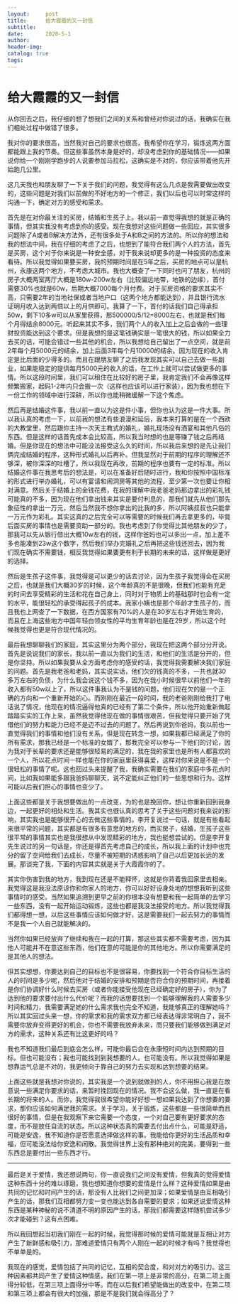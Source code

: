 ```yaml
---
layout:     post  
title:      给大霞霞的又一封信
subtitle:  
date:       2020-5-1  
author:  
header-img: 
catalog: true  
tags:
--- 
```


# 给大霞霞的又一封信

从你回去之后，我仔细的想了想我们之间的关系和曾经对你说过的话，我确实在我们相处过程中做错了很多。

我对你的要求很高，当然我对自己的要求也很高，我希望你在学习，锻炼这两方面都能跟上我的节奏。但这些事虽然本身是好的，却没考虑到你的基础情况——如果说你给一个刚刚学跑步的人说要参加马拉松，这确实是不对的，你应该带着他先开始跑几公里。

这几天我也和朋友聊了一下关于我们的问题，我觉得有这么几点是我需要做出改变的，这些问题是对我们以前做的不好地方的一个修正，我们以后也可以时常这样的沟通一下，确定对方的感受和需求。

首先是在对你最关注的买房，结婚和生孩子上。我以前一直觉得我想的就是正确的事情，但其实我没有考虑到你的感受。现在我想对这些问题做一些回应，其实很多问题除了A或者B解决方法外，还有很多处于A和B之间的方法的。所以你的想法和我的想法中间，我在仔细的考虑了之后，也想到了能符合我们两个人的方法，首先是买房，这个对于你来说是一种安全感，对于我来说却更多的是一种投资的态度来看待。所以我觉得如果要买房，我的预期时间是在5年之后，买房的地点可以是杭州，永康这两个地方，不考虑大城市。我也大概查了一下同时也问了朋友，杭州的房子大概两室两厅大概是180w-200w左右（比较偏远地带，地铁的边缘），首付需要30%也就是60w，后期大概7000每个月付费。对于买房资格的要求其实不高，只需要2年的当地社保或者当地户口（这两个地方都能达到），并且银行流水证明月收入达到两倍以上的月供即可。我算了一下，首付的话我们自己得承担50w，剩下10多w可以从家里获得，那500000/5/12=8000左右，也就是我们每个月得结余8000元。听起来其实不多，我们两个人的收入加上之后会做的一些理财投资能达到这个要求。但是我想的是这笔钱确实是一笔很大的钱，所以如果全力去买的话，可能会错过一些其他的机会，所以我想给自己留出了一点空间，就是前2年每个月5000元的结余，加上后面3年每个月10000的结余。因为现在的收入肯定是比后面的少得多的。而且在跟朋友聊了之后我发现其实可以自己去做一些副业，如果能稳定的提供每月5000元的收入的话，在工作上就可以尝试做更多的事情。所以这段时间里，我们可以租住在比较好的房子里，我肯定我们不会再像这样频繁搬家，起码1-2年内只会搬一次（这样也应该可以进行家装），因为我也想在下一份工作的领域中进行深耕，所以你也能稍微缓解一下这个焦虑。

然后再是结婚这件事，我以前一直以为这是件小事，但你也认为这是一件大事。所以我认真的考虑一下，以前我的想法有些浪漫和延后，我本来打算的是在一个西欧的大教堂里，然后跟你主持一次天主教式的婚礼，婚礼现场没有酒宴和其他凡俗的东西。但是这样的话首先成本会比较高，所以我当时想的也是等赚了钱之后再结婚。但是你现在的想法中可能没法接受这么久的时间，所以我后来想的是先让我们俩完成结婚的程序，这种形式婚礼以后再补。但我显然对于前期的程序的理解还不够深，被你深深的吐槽了。所以我现在再改，前期的程序也要有一定的标准。所以结婚这件事在我思考后的想法是，可以在准备好后随时进行，我和你按照中国标准的形式进行举办婚礼，可以有宴请和闹洞房等其他的流程，至少第一次也要让你相对满意。然后关于结婚上的金钱花费，在我的理解中我老爸老妈那边拿出的彩礼钱可能真的不多，因为现在他们拿出钱来其实是要付利息的，那我们就先从他们那先象征性的拿出一万元，然后当然我不想你拿出的比我的多，所以阿姨叔叔也只能拿一万元作为彩礼。其实这真的之后完全可以等需要的时候我们再去拿更多的，毕竟后面买房的事情也是需要资助一部分的。我也考虑到了你觉得比其他朋友的少了，那我可以先从银行借出大概10w左右的钱，这样你爸妈也可以多出一点，加上差不多也能凑到23w这个数字，然后我们举办完婚礼之后再把这些钱还回去，因为我们现在确实不需要钱，相反我觉得如果要更有利于长期的未来的话，这样做是更好的选择。

然后是生孩子这件事，我觉得是可以更少的话去讨论，因为生孩子我觉得会在买房之后，也就是我们大概30岁的时候，这个年龄真的不是很晚，但我们也能有充足的时间去享受精彩的生活和花在自己身上，同时对于物质上的基础那时也会有一定的水平，能很轻松的承受得起孩子的成本。我家小姨也是那个年龄才生孩子的，而且我也上网查了一下数据，在西方国家有70%的人是在30岁左右才开始生育的，而且在上海这些地方中国年轻白领女性的平均生育年龄也是在29岁，所以这个时候我觉得也更是符合现代情况的。

最后我想聊聊我们的家庭，其实这里分为两个部分，我现在把这两个部分分开说。首先是说说我们的家长，我以前一直以为我们的生活，和他们的生活是分开的，但是你坚持。所以如果我要从全方面考虑你的感受的话，我觉得我需要解决我们家庭的问题。首先是我老爸和老妈，其实说实话，他们欠的钱真的不多，一共也就30多万左右的负债，为什么我会说这个钱不多，因为在我小时候很早以前他们一年的收入都有50w以上了，所以这件事我认为不是钱的问题，他们现在欠的是一个正确的方向和一个重新开始的心。而刚刚在最近一段时间，我的老爸刚刚给我打了电话说了情况，他现在的情况逼得他真的已经有了第二个条件，所以他开始重新做起踏踏实实的工作上来，虽然我觉得他现在做的事情很艰苦，但我觉得只要开始了凭借他们的努力和能力已经不是迈不过去的问题了。然后再说到你爸妈，我以前也一直觉得我们的事情和他们没有关系，但是现在转念一想，如果我都已经满足了你的所有需求，那我已经是一个标准的女婿了，那我完全可以参与一下他们的讨论，因为我对于长辈的要求还是能够很轻易的满足的，我在我的家里也是所有人都喜欢的一个人，所以花点时间一样也能在你的家庭里获得喜爱，这样对你来说是不是一个很轻松的事情了呢。这也回过头来提醒了我，我确实需要在我们的家庭中多花点时间，比如我如果能多跟我爸妈聊聊天，说不定能纠正他们的一些思想和行为。这样可能以后我们担心的事情也变少了。

上面这些都是关于我想要做出的一点改变，为的也是挽回你，想让你重新回到我身边，一起更好的相处和生活。我其实也很认真的思考了关于这些问题对我来说的影响，其实我也是能够很开心的去做这些事情的。李开复说过一句话，就是有些看起来很平常的问题，其实都是有很多有意思的地方的，而买房子，结婚，生孩子这些很平常的事情其实也是我很想从中发现精彩的地方，我也挺想尝试的。但是李开复先生说过的另一句话是，你还是得首先考虑自己的成长，所以我上面的计划中也充分的留了空间给我们去成长，尽量不被短期的诱惑影响了自己以后更加长远的发展。那谈完了我，下面的内容其实就是关于大霞霞你的了。

其实你伤害到我的地方，我到现在还是不能释怀，这就是你背着我回家里去相亲。我觉得这是我没法原谅你和你家人的地方，你可以好好设身处地的想想我听到这些事情时的感受。当然如果追溯到更早之前的你根本没有想要和我一起简单的去学习一些东西，没有一起开始运动锻炼，这些也都是我没法接受的地方。所以我觉得我们都得想一想，以后这些事情应该如何做才好，这是需要我们一起去努力的事情而不是我一个人自己就能解决的。

当然你如果已经放弃了继续和我在一起的打算，那这些其实都不需要考虑，因为其他人可能并不在意这些东西，他们在意的可能是你的其他地方。所以你需要满足的是其他人的想法。

但其实想想，你要达到自己的目标也不是很容易，你要找到一个符合你目标生活的人的时间是多少呢，然后他对于结婚的安排和预期是否符合你的预期时间，再接着是你们协调好什么时候去买房（或者你能接受他现在已经确定好的房子），你为了达到他的要求要付出什么代价呢？而我的话想要找到一个能够理解我的人需要多少时间和精力，我需要满足她的什么需求我也完全不知道，我能够真正的理解她吗？所以其实回过头来一想，你的需求和我的需求双方都已经表达得非常明白了，我不需要你放弃变得更好的机会，你也不需要我放弃未来，而只要我们能够做到满足对方的需求，这种关系还有比这更好的吗？

我也不知道我们最后到底会怎么样，可能你最后会在永康短时间内达到预期的目标。但也可能没有；我也可能找到到我想要的人。也可能没有。所以我觉得如果是想靠运气总是不对的，我更倾向于靠自己的努力去实现和达到想要的结果。

上面这些就是我想对你说的，其实我是一个说到就做到的人，你不用担心我是在故意说一些满足你要求的话，来暂时挽回现在的情况。我不会这么做，我一直是在看长期的将来的人。而你，我觉得我很希望你能好好想一想如果我达到了你想要的要求，那你应该如何满足我的需求。关于学习，关于锻炼，这些都是一些很简单而且很好的事情，但是在我观察下来它需要一个态度，一个对自己要有更好要求的态度，而不是放任自流的状态。所以这种状态真的需要去付出点什么，可能是舒适，可能是安逸，我不知道你是否愿意选择做这样的事。我能给你更好的生活品质和幸福，但可能没法给你安逸和闲散。我觉得世界上没有那种绝对的完美，要得到一些东西总是要付出一些东西才行。

---- 

最后是关于爱情，我还想说两句，你一直说我们之间没有爱情，但我真的觉得爱情这种东西十分的难以琢磨，我也想知道你想要的爱情是什么样？这种爱情如果是由共同的记忆和时间产生的话，那没有人比我们之间更加深；如果爱情是由互相吸引产生的话，那我们互相都努力变一变也能达到各自需要的要求；如果还说爱情这种东西是某种神秘的说不清道不明的原因产生的话，那我们都需要这样随机尝试多少次才能碰到？这有点困难。

所以我回想起当初我们刚在一起的时候，我觉得那时候的爱情可能就是互相让对方产生了新鲜感和吸引力，那难道爱情只有两个人刚在一起的时候才有吗？我觉得也不单单是的。

我现在的感觉，爱情包括了共同的记忆，互相的契合度，和对对方的吸引力。这三种因素都共同产生了爱情这种情感，我们在第一项上是非常的高分，在第二项上面得分较低，在第三项上面得分中等。而在以后我们希望能做出的改变中，在第二项和第三项上都会有很大的加强，那是不是我们就会得高分了？




